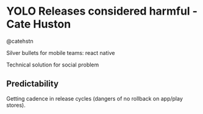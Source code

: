 # YOLO Releases considered harmful - Cate Huston
@catehstn

Silver bullets for mobile teams: react native

Technical solution for social problem

## Predictability
Getting cadence in release cycles (dangers of no rollback on app/play stores).

